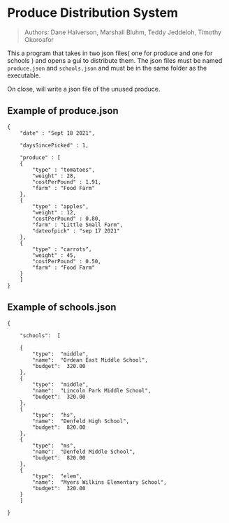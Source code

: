 # Produce Distribution System

>Authors:
>Dane Halverson,
>Marshall Bluhm,
>Teddy Jeddeloh,
>Timothy Okoroafor

This a program that takes in two json files( one for produce and one for schools ) and opens a gui to distribute them. The json files must be named `produce.json` and `schools.json` and must be in the same folder as the executable.

On close, will write a json file of the unused produce.



## Example of produce.json

	{
	    "date" : "Sept 18 2021",

	    "daysSincePicked" : 1,

	    "produce" : [
	    {
	        "type" : "tomatoes",
	        "weight" : 28,
	        "costPerPound" : 1.91,
	        "farm" : "Food Farm"
	    },
	    {
	        "type" : "apples",
	        "weight" : 12,
	        "costPerPound" : 0.80,
	        "farm" : "Little Small Farm",
	        "dateofpick" : "sep 17 2021"
	    },
	    {
	        "type" : "carrots",
	        "weight" : 45,
	        "costPerPound" : 0.50,
	        "farm" : "Food Farm"
	    }
	    ]
	}

## Example of schools.json

	{

		"schools":  [

		{
			"type":  "middle",
			"name":  "Ordean East Middle School",
			"budget":  320.00
		},
		{
			"type":  "middle",
			"name":  "Lincoln Park Middle School",
			"budget":  320.00
		},
		{
			"type":  "hs",
			"name":  "Denfeld High School",
			"budget":  820.00
		},
		{
			"type":  "ms",
			"name":  "Denfeld Middle School",
			"budget":  820.00
		},
		{
			"type":  "elem",
			"name":  "Myers Wilkins Elementary School",
			"budget":  320.00
		}
		]

	}
